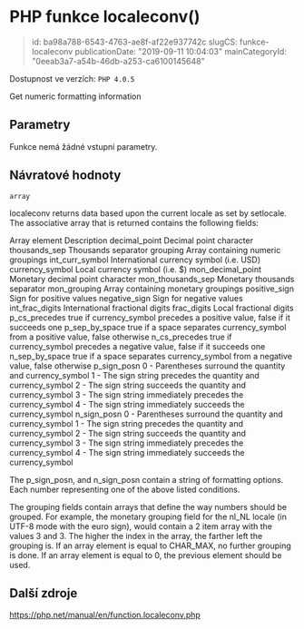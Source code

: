 PHP funkce localeconv()
=======================

> id: ba98a788-6543-4763-ae8f-af22e937742c
> slugCS: funkce-localeconv
> publicationDate: "2019-09-11 10:04:03"
> mainCategoryId: "0eeab3a7-a54b-46db-a253-ca6100145648"

Dostupnost ve verzích: `PHP 4.0.5`

Get numeric formatting information


Parametry
--------------

Funkce nemá žádné vstupní parametry.

Návratové hodnoty
----------------

`array`

localeconv returns data based upon the current locale
as set by setlocale. The associative array that is
returned contains the following fields:
<tr valign="top">
<td>Array element</td>
<td>Description</td>
</tr>
<tr valign="top">
<td>decimal_point</td>
<td>Decimal point character</td>
</tr>
<tr valign="top">
<td>thousands_sep</td>
<td>Thousands separator</td>
</tr>
<tr valign="top">
<td>grouping</td>
<td>Array containing numeric groupings</td>
</tr>
<tr valign="top">
<td>int_curr_symbol</td>
<td>International currency symbol (i.e. USD)</td>
</tr>
<tr valign="top">
<td>currency_symbol</td>
<td>Local currency symbol (i.e. $)</td>
</tr>
<tr valign="top">
<td>mon_decimal_point</td>
<td>Monetary decimal point character</td>
</tr>
<tr valign="top">
<td>mon_thousands_sep</td>
<td>Monetary thousands separator</td>
</tr>
<tr valign="top">
<td>mon_grouping</td>
<td>Array containing monetary groupings</td>
</tr>
<tr valign="top">
<td>positive_sign</td>
<td>Sign for positive values</td>
</tr>
<tr valign="top">
<td>negative_sign</td>
<td>Sign for negative values</td>
</tr>
<tr valign="top">
<td>int_frac_digits</td>
<td>International fractional digits</td>
</tr>
<tr valign="top">
<td>frac_digits</td>
<td>Local fractional digits</td>
</tr>
<tr valign="top">
<td>p_cs_precedes</td>
<td>
true if currency_symbol precedes a positive value, false
if it succeeds one
</td>
</tr>
<tr valign="top">
<td>p_sep_by_space</td>
<td>
true if a space separates currency_symbol from a positive
value, false otherwise
</td>
</tr>
<tr valign="top">
<td>n_cs_precedes</td>
<td>
true if currency_symbol precedes a negative value, false
if it succeeds one
</td>
</tr>
<tr valign="top">
<td>n_sep_by_space</td>
<td>
true if a space separates currency_symbol from a negative
value, false otherwise
</td>
</tr>
<td>p_sign_posn</td>
<td>
0 - Parentheses surround the quantity and currency_symbol
1 - The sign string precedes the quantity and currency_symbol
2 - The sign string succeeds the quantity and currency_symbol
3 - The sign string immediately precedes the currency_symbol
4 - The sign string immediately succeeds the currency_symbol
</td>
</tr>
<td>n_sign_posn</td>
<td>
0 - Parentheses surround the quantity and currency_symbol
1 - The sign string precedes the quantity and currency_symbol
2 - The sign string succeeds the quantity and currency_symbol
3 - The sign string immediately precedes the currency_symbol
4 - The sign string immediately succeeds the currency_symbol
</td>
</tr>
</p>
<p>
The p_sign_posn, and n_sign_posn contain a string
of formatting options. Each number representing one of the above listed conditions.
</p>
<p>
The grouping fields contain arrays that define the way numbers should be
grouped. For example, the monetary grouping field for the nl_NL locale (in
UTF-8 mode with the euro sign), would contain a 2 item array with the
values 3 and 3. The higher the index in the array, the farther left the
grouping is. If an array element is equal to CHAR_MAX,
no further grouping is done. If an array element is equal to 0, the previous
element should be used.

Další zdroje
------------

https://php.net/manual/en/function.localeconv.php
